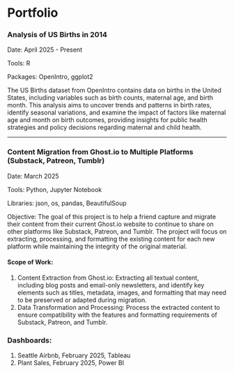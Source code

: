 # Portfolio

### Analysis of US Births in 2014
Date: April 2025 - Present 

Tools: R

Packages: OpenIntro, ggplot2

The US Births dataset from OpenIntro contains data on births in the United States, including variables such as birth counts, maternal age, and birth month. This analysis aims to uncover trends and patterns in birth rates, identify seasonal variations, and examine the impact of factors like maternal age and month on birth outcomes, providing insights for public health strategies and policy decisions regarding maternal and child health.

***
### Content Migration from Ghost.io to Multiple Platforms (Substack, Patreon, Tumblr)
Date: March 2025

Tools: Python, Jupyter Notebook

Libraries: json, os, pandas, BeautifulSoup

Objective: The goal of this project is to help a friend capture and migrate their content from their current Ghost.io website to continue to share on other platforms like Substack, Patreon, and Tumblr. The project will focus on extracting, processing, and formatting the existing content for each new platform while maintaining the integrity of the original material.
#### Scope of Work:
1. Content Extraction from Ghost.io: Extracting all textual content, including blog posts and email-only newsletters, and identify key elements such as titles, metadata, images, and formatting that may need to be preserved or adapted during migration.
2. Data Transformation and Processing: Process the extracted content to ensure compatibility with the features and formatting requirements of Substack, Patreon, and Tumblr.

### Dashboards:
1. Seattle Airbnb, February 2025, Tableau
2. Plant Sales, February 2025, Power BI
